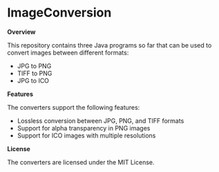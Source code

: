 # ImageConversion

**Overview**

This repository contains three Java programs so far that can be used to convert images between different formats:

* JPG to PNG
* TIFF to PNG
* JPG to ICO

**Features**

The converters support the following features:

* Lossless conversion between JPG, PNG, and TIFF formats
* Support for alpha transparency in PNG images
* Support for ICO images with multiple resolutions

**License**

The converters are licensed under the MIT License.
